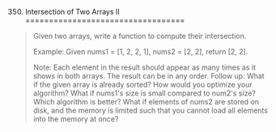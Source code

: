350. Intersection of Two Arrays II
==================================

> Given two arrays, write a function to compute their intersection.
> 
> Example:
> Given nums1 = [1, 2, 2, 1], nums2 = [2, 2], return [2, 2].
> 
> Note:
> Each element in the result should appear as many times as it shows in both arrays.
> The result can be in any order.
> Follow up:
> What if the given array is already sorted? How would you optimize your algorithm?
> What if nums1's size is small compared to num2's size? Which algorithm is better?
> What if elements of nums2 are stored on disk, and the memory is limited such that you cannot load all elements into the memory at once?
